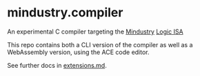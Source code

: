 # mindustry.compiler

An experimental C compiler targeting the [Mindustry](https://github.com/Anuken/Mindustry) [Logic ISA](https://mindustrygame.github.io/wiki/logic/0-introduction/)

This repo contains both a CLI version of the compiler as well as a WebAssembly version, using the ACE code editor.

See further docs in [extensions.md](docs/extensions.md).
